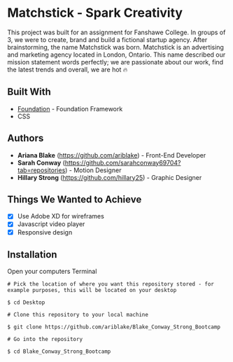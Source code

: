 # Matchstick - Spark Creativity
This project was built for an assignment for Fanshawe College. In groups of 3, we were to create, brand and build a fictional startup agency. After brainstorming, the name Matchstick was born. Matchstick is an advertising and marketing agency located in London, Ontario. This name described our mission statement words perfectly; we are passionate about our work, find the latest trends and overall, we are hot :fire:
## Built With
* [Foundation](https://foundation.zurb.com "Foundation") - Foundation Framework
* CSS
## Authors
* **Ariana Blake** (https://github.com/ariblake) - Front-End Developer
* **Sarah Conway** (https://github.com/sarahconway69704?tab=repositories) - Motion Designer
* **Hillary Strong** (https://github.com/hillary25) - Graphic Designer
## Things We Wanted to Achieve
- [x] Use Adobe XD for wireframes
- [x] Javascript video player
- [x] Responsive design
## Installation
Open your computers Terminal
```
# Pick the location of where you want this repository stored - for example purposes, this will be located on your desktop

$ cd Desktop

# Clone this repository to your local machine

$ git clone https://github.com/ariblake/Blake_Conway_Strong_Bootcamp

# Go into the repository

$ cd Blake_Conway_Strong_Bootcamp
```
